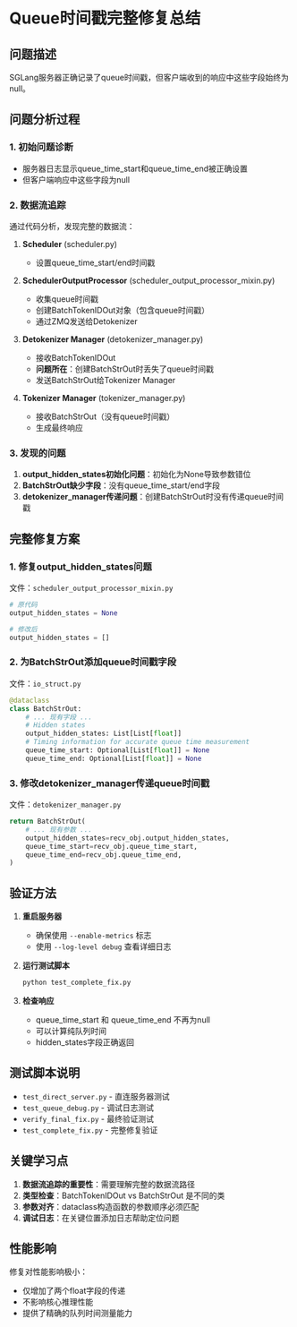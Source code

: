 # Queue时间戳完整修复总结

## 问题描述
SGLang服务器正确记录了queue时间戳，但客户端收到的响应中这些字段始终为null。

## 问题分析过程

### 1. 初始问题诊断
- 服务器日志显示queue_time_start和queue_time_end被正确设置
- 但客户端响应中这些字段为null

### 2. 数据流追踪
通过代码分析，发现完整的数据流：

1. **Scheduler** (scheduler.py)
   - 设置queue_time_start/end时间戳
   
2. **SchedulerOutputProcessor** (scheduler_output_processor_mixin.py)
   - 收集queue时间戳
   - 创建BatchTokenIDOut对象（包含queue时间戳）
   - 通过ZMQ发送给Detokenizer

3. **Detokenizer Manager** (detokenizer_manager.py)
   - 接收BatchTokenIDOut
   - **问题所在**：创建BatchStrOut时丢失了queue时间戳
   - 发送BatchStrOut给Tokenizer Manager

4. **Tokenizer Manager** (tokenizer_manager.py)
   - 接收BatchStrOut（没有queue时间戳）
   - 生成最终响应

### 3. 发现的问题
1. **output_hidden_states初始化问题**：初始化为None导致参数错位
2. **BatchStrOut缺少字段**：没有queue_time_start/end字段
3. **detokenizer_manager传递问题**：创建BatchStrOut时没有传递queue时间戳

## 完整修复方案

### 1. 修复output_hidden_states问题
文件：`scheduler_output_processor_mixin.py`
```python
# 原代码
output_hidden_states = None

# 修改后
output_hidden_states = []
```

### 2. 为BatchStrOut添加queue时间戳字段
文件：`io_struct.py`
```python
@dataclass
class BatchStrOut:
    # ... 现有字段 ...
    # Hidden states
    output_hidden_states: List[List[float]]
    # Timing information for accurate queue time measurement
    queue_time_start: Optional[List[float]] = None
    queue_time_end: Optional[List[float]] = None
```

### 3. 修改detokenizer_manager传递queue时间戳
文件：`detokenizer_manager.py`
```python
return BatchStrOut(
    # ... 现有参数 ...
    output_hidden_states=recv_obj.output_hidden_states,
    queue_time_start=recv_obj.queue_time_start,
    queue_time_end=recv_obj.queue_time_end,
)
```

## 验证方法

1. **重启服务器**
   - 确保使用 `--enable-metrics` 标志
   - 使用 `--log-level debug` 查看详细日志

2. **运行测试脚本**
   ```bash
   python test_complete_fix.py
   ```

3. **检查响应**
   - queue_time_start 和 queue_time_end 不再为null
   - 可以计算纯队列时间
   - hidden_states字段正确返回

## 测试脚本说明

- `test_direct_server.py` - 直连服务器测试
- `test_queue_debug.py` - 调试日志测试
- `verify_final_fix.py` - 最终验证测试
- `test_complete_fix.py` - 完整修复验证

## 关键学习点

1. **数据流追踪的重要性**：需要理解完整的数据流路径
2. **类型检查**：BatchTokenIDOut vs BatchStrOut 是不同的类
3. **参数对齐**：dataclass构造函数的参数顺序必须匹配
4. **调试日志**：在关键位置添加日志帮助定位问题

## 性能影响

修复对性能影响极小：
- 仅增加了两个float字段的传递
- 不影响核心推理性能
- 提供了精确的队列时间测量能力
